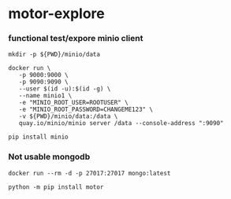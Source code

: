 # motor-explore

### functional test/expore minio client
```
mkdir -p ${PWD}/minio/data

docker run \
   -p 9000:9000 \
   -p 9090:9090 \
   --user $(id -u):$(id -g) \
   --name minio1 \
   -e "MINIO_ROOT_USER=ROOTUSER" \
   -e "MINIO_ROOT_PASSWORD=CHANGEME123" \
   -v ${PWD}/minio/data:/data \
   quay.io/minio/minio server /data --console-address ":9090"
```

```
pip install minio
```

### Not usable mongodb

```
docker run --rm -d -p 27017:27017 mongo:latest
```

```
python -m pip install motor
```

